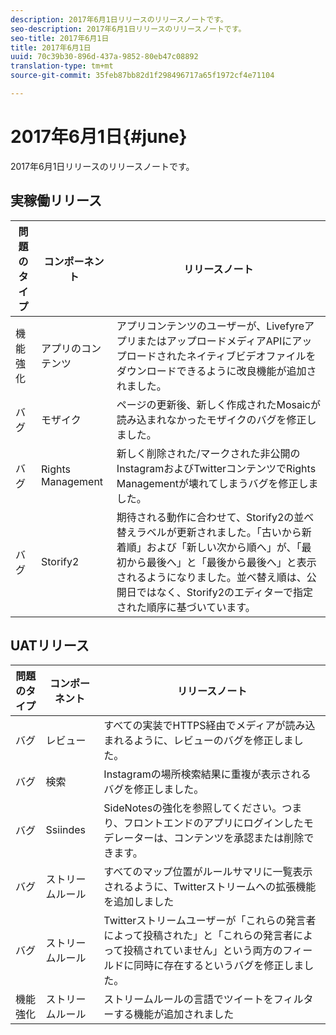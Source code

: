 ```yaml
---
description: 2017年6月1日リリースのリリースノートです。
seo-description: 2017年6月1日リリースのリリースノートです。
seo-title: 2017年6月1日
title: 2017年6月1日
uuid: 70c39b30-896d-437a-9852-80eb47c08892
translation-type: tm+mt
source-git-commit: 35feb87bb82d1f298496717a65f1972cf4e71104

---
```



# 2017年6月1日{#june}

2017年6月1日リリースのリリースノートです。

## 実稼働リリース

| **問題のタイプ** | **コンポーネント** | **リリースノート** |
|---|---|---|
| 機能強化 | アプリのコンテンツ | アプリコンテンツのユーザーが、LivefyreアプリまたはアップロードメディアAPIにアップロードされたネイティブビデオファイルをダウンロードできるように改良機能が追加されました。 |
| バグ | モザイク | ページの更新後、新しく作成されたMosaicが読み込まれなかったモザイクのバグを修正しました。 |
| バグ | Rights Management | 新しく削除された/マークされた非公開のInstagramおよびTwitterコンテンツでRights Managementが壊れてしまうバグを修正しました。 |
| バグ | Storify2 | 期待される動作に合わせて、Storify2の並べ替えラベルが更新されました。「古いから新着順」および「新しい次から順へ」が、「最初から最後へ」と「最後から最後へ」と表示されるようになりました。並べ替え順は、公開日ではなく、Storify2のエディターで指定された順序に基づいています。 |

## UATリリース

| **問題のタイプ** | **コンポーネント** | **リリースノート** |
|---|---|---|
| バグ | レビュー | すべての実装でHTTPS経由でメディアが読み込まれるように、レビューのバグを修正しました。 |
| バグ | 検索 | Instagramの場所検索結果に重複が表示されるバグを修正しました。 |
| バグ | Ssiindes | SideNotesの強化を参照してください。つまり、フロントエンドのアプリにログインしたモデレーターは、コンテンツを承認または削除できます。 |
| バグ | ストリームルール | すべてのマップ位置がルールサマリに一覧表示されるように、Twitterストリームへの拡張機能を追加しました |
| バグ | ストリームルール | Twitterストリームユーザーが「これらの発言者によって投稿された」と「これらの発言者によって投稿されていません」という両方のフィールドに同時に存在するというバグを修正しました。 |
| 機能強化 | ストリームルール | ストリームルールの言語でツイートをフィルターする機能が追加されました |


